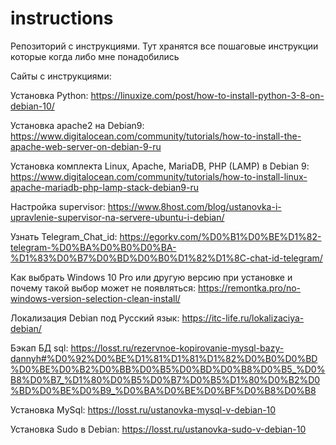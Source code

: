 # instructions
Репозиторий c инструкциями.
Тут хранятся все пошаговые инструкции которые когда либо мне понадобились

Сайты с инструкциями:

Установка Python: https://linuxize.com/post/how-to-install-python-3-8-on-debian-10/

Установка apache2 на Debian9: https://www.digitalocean.com/community/tutorials/how-to-install-the-apache-web-server-on-debian-9-ru

Установка комплекта Linux, Apache, MariaDB, PHP (LAMP) в Debian 9: https://www.digitalocean.com/community/tutorials/how-to-install-linux-apache-mariadb-php-lamp-stack-debian9-ru

Настройка supervisor: https://www.8host.com/blog/ustanovka-i-upravlenie-supervisor-na-servere-ubuntu-i-debian/

Узнать Telegram_Chat_id: https://egorkv.com/%D0%B1%D0%BE%D1%82-telegram-%D0%BA%D0%B0%D0%BA-%D1%83%D0%B7%D0%BD%D0%B0%D1%82%D1%8C-chat-id-telegram/

Как выбрать Windows 10 Pro или другую версию при установке и почему такой выбор может не появляться: https://remontka.pro/no-windows-version-selection-clean-install/

Локализация Debian под Русский язык: https://itc-life.ru/lokalizaciya-debian/

Бэкап БД sql: https://losst.ru/rezervnoe-kopirovanie-mysql-bazy-dannyh#%D0%92%D0%BE%D1%81%D1%81%D1%82%D0%B0%D0%BD%D0%BE%D0%B2%D0%BB%D0%B5%D0%BD%D0%B8%D0%B5_%D0%B8%D0%B7_%D1%80%D0%B5%D0%B7%D0%B5%D1%80%D0%B2%D0%BD%D0%BE%D0%B9_%D0%BA%D0%BE%D0%BF%D0%B8%D0%B8

Установка MySql: https://losst.ru/ustanovka-mysql-v-debian-10

Установка Sudo в Debian: https://losst.ru/ustanovka-sudo-v-debian-10
